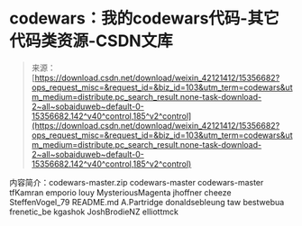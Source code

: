 <!--yml
category: codewars
date: 2022-08-13 11:27:39
-->

# codewars：我的codewars代码-其它代码类资源-CSDN文库

> 来源：[https://download.csdn.net/download/weixin_42121412/15356682?ops_request_misc=&request_id=&biz_id=103&utm_term=codewars&utm_medium=distribute.pc_search_result.none-task-download-2~all~sobaiduweb~default-0-15356682.142^v40^control,185^v2^control](https://download.csdn.net/download/weixin_42121412/15356682?ops_request_misc=&request_id=&biz_id=103&utm_term=codewars&utm_medium=distribute.pc_search_result.none-task-download-2~all~sobaiduweb~default-0-15356682.142^v40^control,185^v2^control)

内容简介：codewars-master.zip codewars-master codewars-master tfKamran emporio louy MysteriousMagenta jhoffner cheeze SteffenVogel_79 README.md A.Partridge donaldsebleung taw bestwebua frenetic_be kgashok JoshBrodieNZ elliottmck